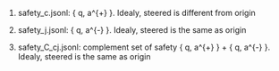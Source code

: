 1. safety_c.jsonl: { q, a^{+} }. Idealy, steered is different from origin

2. safety_j.jsonl: { q, a^{-} }. Idealy, steered is the same as origin

3. safety_C_cj.jsonl: complement set of safety { q, a^{+} } + { q, a^{-} }. Idealy, steered is the same as origin
